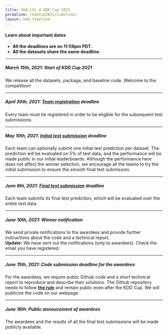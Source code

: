 ```yaml
---
title: OGB-LSC @ KDD Cup 2021
permalink: /kddcup2021/timeline/
layout: kdd_timeline
---
```


#### **Learn about important dates** 
- **All the deadlines are on 11:59pm PDT.** 
- **All the datasets share the same deadline.** 

-------


##### **March 15th, 2021: Start of KDD Cup 2021**
We release all the datasets, package, and baseline code. Welcome to the competition!

-------

##### **April 30th, 2021: [Team registration](../participate/#registration) deadline**
Every team must be registered in order to be eligible for the subsequent test submissions.

-------

##### **May 10th, 2021: [Initial test submission](../participate/#initial) deadline**
Each team can optionally submit one initial test prediction per dataset.
The prediction will be evaluated on 5% of test data, and the performance will be made public in our initial leaderboards.
Although the performance here does not affect the winner selection, we encourage all the teams to try the initial submission to ensure the smooth final test submission.

--------

##### **June 8th, 2021: [Final test submission](../participate/#final) deadline**
Each team submits its final test prediction, which will be evaluated over the entire test data.

--------

##### **June 10th, 2021: Winner notification**
 We send private notifications to the awardees and provide further instructions about the code and a technical report. <br/>
 **Update:** We have sent out the notifications (only to awardees). Check the email you have registered.

-------

##### **June 15th, 2021: Code submission deadline for the awardees**
For the awardees, we require public Github code and a short technical report to reproduce and describe their solutions.
The Github repository needs to follow **[the rule](/kddcup2021/rules/#code)** and remain public even after the KDD Cup. We will publicize the code on our webpage.

--------

##### **June 16th: Public annoucement of awardees**
The awardees and the results of all the final test submissions will be made publicly available.
